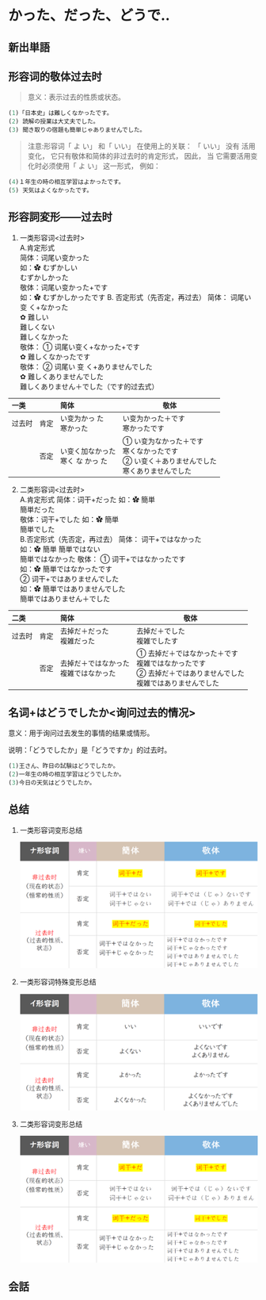 # かった、だった、どうで..

## 新出単語


## 形容词的敬体过去时

> 意义：表示过去的性质或状态。

```ts
(1)「日本史」は難しくなかったです。
(2) 読解の授業は大丈夫でした。
(3) 聞き取りの宿題も簡単じゃありませんでした。
```

> 注意:形容词「 よ い」 和「 いい」 在使用上的关联： 「 いい」 没有
> 活用变化， 它只有敬体和简体的非过去时的肯定形式， 因此， 当
> 它需要活用变化时必须使用「 よ い」 这一形式， 例如：

```ts
(4)１年生の時の相互学習はよかったです。
(5) 天気はよくなかったです。
```

## 形容詞変形——过去时

1. 一类形容词<过去时>  
    A.肯定形式  
    简体：词尾い变かった  
    如：✿ むずかしい  
    むずかしかった  
    敬体：词尾い变かった+です  
    如：✿ むずかしかったです
   B. 否定形式（先否定，再过去）
   简体： 词尾い 变 く+なかった  
   ✿ 難しい  
   難しくない  
   難しくなかった  
   敬体： ① 词尾い变く+なかった+です  
   ✿ 難しくなかったです  
   敬体： ② 词尾い 变 く+ありませんでした  
   ✿ 難しくありませんでした  
   難しくありません＋でした（です的过去式）

| 一类   |      | 简体                                | 敬体                                                                                             |
| :----- | :--- | :---------------------------------- | ------------------------------------------------------------------------------------------------ |
| 过去时 | 肯定 | い变为かっ た<br>寒かった           | い变为かった＋です<br>寒かったです                                                               |
|        | 否定 | い变く加なかった<br>寒く な かっ た | ① い变为なかった＋です<br>寒くなかったです<br>② い变く＋ありませんでした<br>寒くありませんでした |

2. 二类形容词<过去时>  
   A.肯定形式
   简体：词干+だった 如：✿ 簡単  
   簡単だった  
   敬体：词干+でした 如：✿ 簡単  
   簡単でした  
   B.否定形式（先否定，再过去）
   简体： 词干+ではなかった  
   如：✿ 簡単 簡単ではない  
   簡単ではなかった
   敬体： ① 词干+ではなかったです  
   如：✿ 簡単ではなかったです  
   ② 词干+ではありませんでした  
   如：✿ 簡単ではありませんでした  
   簡単ではありません＋でした

| 二类   |      | 简体                                     | 敬体                                                                                                               |
| :----- | :--- | :--------------------------------------- | ------------------------------------------------------------------------------------------------------------------ |
| 过去时 | 肯定 | 去掉だ＋だった<br>複雑だった             | 去掉だ＋でした<br>複雑でしたす                                                                                     |
|        | 否定 | 去掉だ＋ではなかった<br>複雑ではなかった | ① 去掉だ＋ではなかった＋です<br>複雑ではなかったです<br>② 去掉だ＋ではありませんでした<br>複雑ではありませんでした |

## 名词+はどうでしたか<询问过去的情况>

意义：用于询问过去发生的事情的结果或情形。

说明：「どうでしたか」是「どうですか」的过去时。

```ts
(1)王さん、昨日の試験はどうでしたか。
(2)一年生の時の相互学習はどうでしたか。
(3)今日の天気はどうでしたか。
```

## 总结

1. 一类形容词变形总结

   ![avatar](../images/一类形容词变形总结.png)
   
2. 一类形容词特殊变形总结

   ![avatar](../images/一类形容词特殊变形总结.png)

3. 二类形容词变形总结

   ![avatar](../images/二类形容词变形总结.png)

## 会話

